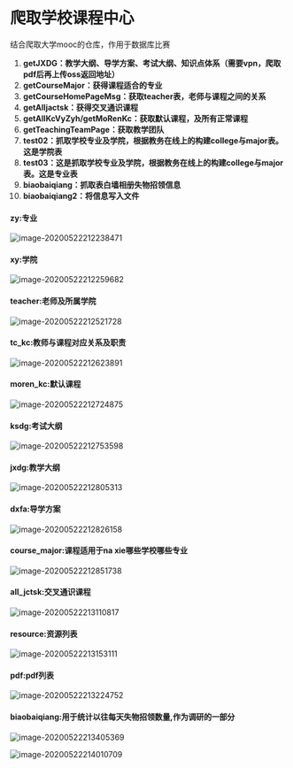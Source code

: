 # 爬取学校课程中心

结合爬取大学mooc的仓库，作用于数据库比赛

1. **getJXDG：教学大纲、导学方案、考试大纲、知识点体系（需要vpn，爬取pdf后再上传oss返回地址）**
2. **getCourseMajor：获得课程适合的专业**
3. **getCourseHomePageMsg：获取teacher表，老师与课程之间的关系**
4. **getAlljactsk：获得交叉通识课程**
5. **getAllKcVyZyh/getMoRenKc：获取默认课程，及所有正常课程**
6. **getTeachingTeamPage：获取教学团队**
7. **test02：抓取学校专业及学院，根据教务在线上的构建college与major表。这是学院表**
8. **test03：这是抓取学校专业及学院，根据教务在线上的构建college与major表。这是专业表**
9. **biaobaiqiang：抓取表白墙相册失物招领信息**
10. **biaobaiqiang2：将信息写入文件**

#### zy:专业

![image-20200522212238471](https://cdn.jsdelivr.net/gh/1392517138/imgRepository@master/image-20200522212238471.png)

#### xy:学院

![image-20200522212259682](https://cdn.jsdelivr.net/gh/1392517138/imgRepository@master/image-20200522212259682.png)

#### teacher:老师及所属学院

![image-20200522212521728](https://cdn.jsdelivr.net/gh/1392517138/imgRepository@master/image-20200522212521728.png)

#### tc_kc:教师与课程对应关系及职责

![image-20200522212623891](https://cdn.jsdelivr.net/gh/1392517138/imgRepository@master/image-20200522212623891.png)

#### moren_kc:默认课程

![image-20200522212724875](https://cdn.jsdelivr.net/gh/1392517138/imgRepository@master/image-20200522212724875.png)

#### ksdg:考试大纲

![image-20200522212753598](https://cdn.jsdelivr.net/gh/1392517138/imgRepository@master/image-20200522212753598.png)

#### jxdg:教学大纲

![image-20200522212805313](https://cdn.jsdelivr.net/gh/1392517138/imgRepository@master/image-20200522212805313.png)

#### dxfa:导学方案

![image-20200522212826158](https://cdn.jsdelivr.net/gh/1392517138/imgRepository@master/image-20200522212826158.png)

#### course_major:课程适用于na xie哪些学校哪些专业

![image-20200522212851738](https://cdn.jsdelivr.net/gh/1392517138/imgRepository@master/image-20200522212851738.png)

#### all_jctsk:交叉通识课程

![image-20200522213110817](https://cdn.jsdelivr.net/gh/1392517138/imgRepository@master/image-20200522213110817.png)

#### resource:资源列表

![image-20200522213153111](/Users/piwenjing/Library/Application%20Support/typora-user-images/image-20200522213153111.png)

#### pdf:pdf列表

![image-20200522213224752](/Users/piwenjing/Library/Application%20Support/typora-user-images/image-20200522213224752.png)

#### biaobaiqiang:用于统计以往每天失物招领数量,作为调研的一部分

![image-20200522213405369](https://cdn.jsdelivr.net/gh/1392517138/imgRepository@master/image-20200522213405369.png)

![image-20200522214010709](https://cdn.jsdelivr.net/gh/1392517138/imgRepository@master/image-20200522214010709.png)